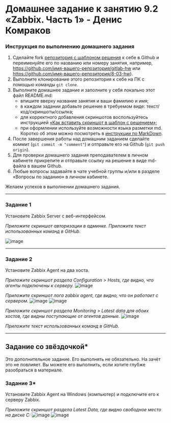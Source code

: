 # Домашнее задание к занятию 9.2 «Zabbix. Часть 1» - Денис Комраков


### Инструкция по выполнению домашнего задания

1. Сделайте fork [репозитория c шаблоном решения](https://github.com/netology-code/sys-pattern-homework) к себе в Github и переименуйте его по названию или номеру занятия, например, https://github.com/имя-вашего-репозитория/gitlab-hw или https://github.com/имя-вашего-репозитория/8-03-hw).
2. Выполните клонирование этого репозитория к себе на ПК с помощью команды `git clone`.
3. Выполните домашнее задание и заполните у себя локально этот файл README.md:
   - впишите вверху название занятия и ваши фамилию и имя;
   - в каждом задании добавьте решение в требуемом виде: текст/код/скриншоты/ссылка;
   - для корректного добавления скриншотов воспользуйтесь инструкцией [«Как вставить скриншот в шаблон с решением»](https://github.com/netology-code/sys-pattern-homework/blob/main/screen-instruction.md);
   - при оформлении используйте возможности языка разметки md. Коротко об этом можно посмотреть в [инструкции по MarkDown](https://github.com/netology-code/sys-pattern-homework/blob/main/md-instruction.md).
4. После завершения работы над домашним заданием сделайте коммит (`git commit -m "comment"`) и отправьте его на Github (`git push origin`).
5. Для проверки домашнего задания преподавателем в личном кабинете прикрепите и отправьте ссылку на решение в виде md-файла в вашем Github.
6. Любые вопросы задавайте в чате учебной группы и/или в разделе «Вопросы по заданию» в личном кабинете.

Желаем успехов в выполнении домашнего задания.

 ---

### Задание 1 

Установите Zabbix Server с веб-интерфейсом.

*Приложите скриншот авторизации в админке.*
*Приложите текст использованных команд в GitHub.*

![image](https://user-images.githubusercontent.com/121336770/215338180-3fb6a81c-1c31-4f1f-81c8-72a30fb4536e.png)

---

### Задание 2 

Установите Zabbix Agent на два хоста.

*Приложите скриншот раздела Configuration > Hosts, где видно, что агенты подключены к серверу.*
![image](https://user-images.githubusercontent.com/121336770/215338317-dddeb224-fe88-4c74-925b-9f742894857b.png)

*Приложите скриншот лога zabbix agent, где видно, что он работает с сервером.*
![image](https://user-images.githubusercontent.com/121336770/215338580-4d6b846d-be1b-4210-8522-1f03aa21f814.png)
![image](https://user-images.githubusercontent.com/121336770/215353295-910a832d-719b-40af-82a8-729aae0673ce.png)

*Приложите скриншот раздела Monitoring > Latest data для обоих хостов, где видны поступающие от агентов данные.*
![image](https://user-images.githubusercontent.com/121336770/215338797-6e793600-cd31-4d58-9aa3-9a43d25c3274.png)

*Приложите текст использованных команд в GitHub.*

---
## Задание со звёздочкой*

Это дополнительное задание. Его выполнять не обязательно. На зачёт это не повлияет. Вы можете его выполнить, если хотите глубже разобраться в материале.

### Задание 3* 

Установите Zabbix Agent на Windows (компьютер) и подключите его к серверу Zabbix.

*Приложите скриншот раздела Latest Data, где видно свободное место на диске C:*
![image](https://user-images.githubusercontent.com/121336770/215340348-bb79097c-76e2-4803-b31e-d8147d55db8d.png)
![image](https://user-images.githubusercontent.com/121336770/215347821-d2a32dc7-29d2-43a5-b850-0d94c1dccf55.png)


